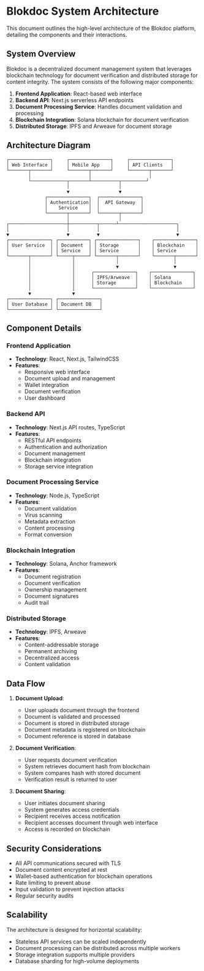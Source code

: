 # Blokdoc System Architecture

This document outlines the high-level architecture of the Blokdoc platform, detailing the components and their interactions.

## System Overview

Blokdoc is a decentralized document management system that leverages blockchain technology for document verification and distributed storage for content integrity. The system consists of the following major components:

1. **Frontend Application**: React-based web interface
2. **Backend API**: Next.js serverless API endpoints
3. **Document Processing Service**: Handles document validation and processing
4. **Blockchain Integration**: Solana blockchain for document verification
5. **Distributed Storage**: IPFS and Arweave for document storage

## Architecture Diagram

```
┌───────────────┐     ┌───────────────┐     ┌───────────────┐
│ Web Interface │     │ Mobile App    │     │ API Clients   │
└───────┬───────┘     └───────┬───────┘     └───────┬───────┘
        │                     │                     │
        └─────────────┬───────┴──────────┬─────────┘
                      │                  │
                      ▼                  ▼
              ┌───────────────┐  ┌───────────────┐
              │ Authentication│  │  API Gateway  │
              │    Service    │  │               │
              └───────┬───────┘  └───────┬───────┘
                      │                  │
┌─────────────────────┼──────────┬──────┴─────────────────────┐
│                     │          │                            │
▼                     ▼          ▼                            ▼
┌───────────────┐ ┌───────────┐ ┌───────────────┐    ┌───────────────┐
│ User Service  │ │ Document  │ │ Storage       │    │ Blockchain    │
│               │ │ Service   │ │ Service       │    │ Service       │
└───────┬───────┘ └─────┬─────┘ └───────┬───────┘    └───────┬───────┘
        │               │               │                    │
        │               │               ▼                    ▼
        │               │      ┌───────────────┐    ┌───────────────┐
        │               │      │ IPFS/Arweave  │    │ Solana        │
        │               │      │ Storage       │    │ Blockchain    │
        │               │      └───────────────┘    └───────────────┘
        ▼               ▼
┌───────────────┐ ┌───────────────┐
│ User Database │ │ Document DB   │
└───────────────┘ └───────────────┘
```

## Component Details

### Frontend Application

- **Technology**: React, Next.js, TailwindCSS
- **Features**:
  - Responsive web interface
  - Document upload and management
  - Wallet integration
  - Document verification
  - User dashboard

### Backend API

- **Technology**: Next.js API routes, TypeScript
- **Features**:
  - RESTful API endpoints
  - Authentication and authorization
  - Document management
  - Blockchain integration
  - Storage service integration

### Document Processing Service

- **Technology**: Node.js, TypeScript
- **Features**:
  - Document validation
  - Virus scanning
  - Metadata extraction
  - Content processing
  - Format conversion

### Blockchain Integration

- **Technology**: Solana, Anchor framework
- **Features**:
  - Document registration
  - Document verification
  - Ownership management
  - Document signatures
  - Audit trail

### Distributed Storage

- **Technology**: IPFS, Arweave
- **Features**:
  - Content-addressable storage
  - Permanent archiving
  - Decentralized access
  - Content validation

## Data Flow

1. **Document Upload**:
   - User uploads document through the frontend
   - Document is validated and processed
   - Document is stored in distributed storage
   - Document metadata is registered on blockchain
   - Document reference is stored in database

2. **Document Verification**:
   - User requests document verification
   - System retrieves document hash from blockchain
   - System compares hash with stored document
   - Verification result is returned to user

3. **Document Sharing**:
   - User initiates document sharing
   - System generates access credentials
   - Recipient receives access notification
   - Recipient accesses document through web interface
   - Access is recorded on blockchain

## Security Considerations

- All API communications secured with TLS
- Document content encrypted at rest
- Wallet-based authentication for blockchain operations
- Rate limiting to prevent abuse
- Input validation to prevent injection attacks
- Regular security audits

## Scalability

The architecture is designed for horizontal scalability:

- Stateless API services can be scaled independently
- Document processing can be distributed across multiple workers
- Storage integration supports multiple providers
- Database sharding for high-volume deployments 